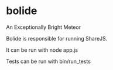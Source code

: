 bolide
======

An Exceptionally Bright Meteor

Bolide is responsible for running ShareJS.

It can be run with node app.js

Tests can be run with bin/run_tests